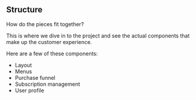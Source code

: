 ## Structure

How do the pieces fit together?

This is where we dive in to the project and see the actual components that make up the customer experience.

Here are a few of these components:
* Layout
* Menus
* Purchase funnel
* Subscription management
* User profile
